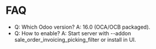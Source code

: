 # FAQ

- Q: Which Odoo version? A: 16.0 (OCA/OCB packaged).
- Q: How to enable? A: Start server with --addon sale_order_invoicing_picking_filter or install in UI.
